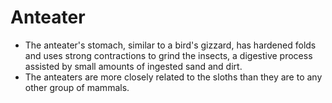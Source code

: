 # Anteater

- The anteater's stomach, similar to a bird's gizzard, has hardened folds and
  uses strong contractions to grind the insects, a digestive process assisted
    by small amounts of ingested sand and dirt.
- The anteaters are more closely related to the sloths than they are to any
    other group of mammals.
